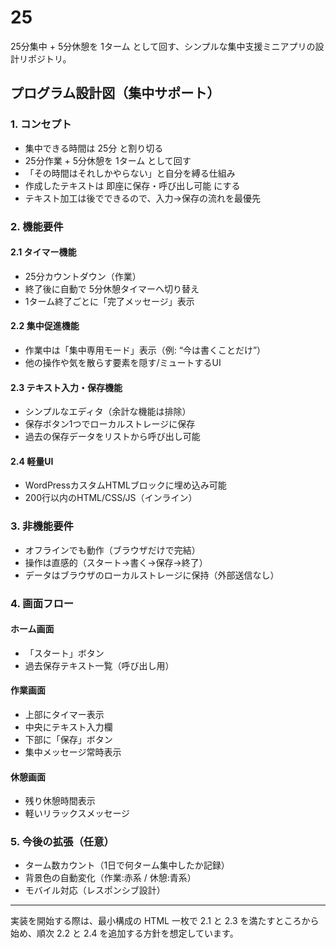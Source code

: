 # 25

25分集中 + 5分休憩を 1ターム として回す、シンプルな集中支援ミニアプリの設計リポジトリ。

## プログラム設計図（集中サポート）

### 1. コンセプト

- 集中できる時間は 25分 と割り切る
- 25分作業 + 5分休憩を 1ターム として回す
- 「その時間はそれしかやらない」と自分を縛る仕組み
- 作成したテキストは 即座に保存・呼び出し可能 にする
- テキスト加工は後でできるので、入力→保存の流れを最優先

### 2. 機能要件

#### 2.1 タイマー機能

- 25分カウントダウン（作業）
- 終了後に自動で 5分休憩タイマーへ切り替え
- 1ターム終了ごとに「完了メッセージ」表示

#### 2.2 集中促進機能

- 作業中は「集中専用モード」表示（例: “今は書くことだけ”）
- 他の操作や気を散らす要素を隠す/ミュートするUI

#### 2.3 テキスト入力・保存機能

- シンプルなエディタ（余計な機能は排除）
- 保存ボタン1つでローカルストレージに保存
- 過去の保存データをリストから呼び出し可能

#### 2.4 軽量UI

- WordPressカスタムHTMLブロックに埋め込み可能
- 200行以内のHTML/CSS/JS（インライン）

### 3. 非機能要件

- オフラインでも動作（ブラウザだけで完結）
- 操作は直感的（スタート→書く→保存→終了）
- データはブラウザのローカルストレージに保持（外部送信なし）

### 4. 画面フロー

#### ホーム画面

- 「スタート」ボタン
- 過去保存テキスト一覧（呼び出し用）

#### 作業画面

- 上部にタイマー表示
- 中央にテキスト入力欄
- 下部に「保存」ボタン
- 集中メッセージ常時表示

#### 休憩画面

- 残り休憩時間表示
- 軽いリラックスメッセージ

### 5. 今後の拡張（任意）

- ターム数カウント（1日で何ターム集中したか記録）
- 背景色の自動変化（作業:赤系 / 休憩:青系）
- モバイル対応（レスポンシブ設計）

---

実装を開始する際は、最小構成の HTML 一枚で 2.1 と 2.3 を満たすところから始め、順次 2.2 と 2.4 を追加する方針を想定しています。
